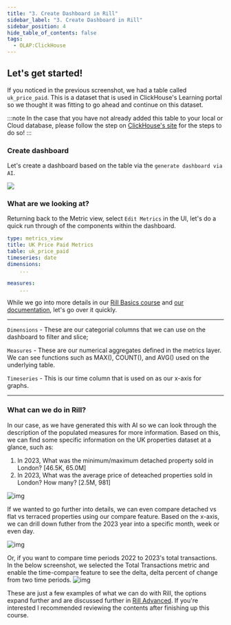 ```yaml
---
title: "3. Create Dashboard in Rill"
sidebar_label: "3. Create Dashboard in Rill"
sidebar_position: 4
hide_table_of_contents: false
tags:
  - OLAP:ClickHouse
---
```


## Let's get started!

If you noticed in the previous screenshot, we had a table called `uk_price_paid`. This is a dataset that is used in ClickHouse's Learning portal so we thought it was fitting to go ahead and continue on this dataset.

:::note
In the case that you have not already added this table to your local or Cloud database, please follow the step on [ClickHouse's site](https://clickhouse.com/docs/en/getting-started/example-datasets/uk-price-paid) for the steps to do so!
:::

### Create dashboard
Let's create a dashboard based on the table via the `generate dashboard via AI`.

<img src = '/img/tutorials/ch/ai-generate.gif' class='rounded-gif' />
<br />

### What are we looking at?

Returning back to the Metric view, select `Edit Metrics` in the UI, let's do a quick run through of the components within the dashboard.

```yaml
type: metrics_view
title: UK Price Paid Metrics
table: uk_price_paid
timeseries: date
dimensions:
    ...

measures:
    ...
```

While we go into more details in our [Rill Basics course](/tutorials/rill_basics/dashboard) and [our documentation](https://docs.rilldata.com/build/dashboards/), let's go over it quickly.

---

`Dimensions` - These are our categorial columns that we can use on the dashboard to filter and slice;

`Measures` - These are our numerical aggregates defined in the metrics layer. We can see functions such as MAX(), COUNT(), and AVG() used on the underlying table.

`Timeseries` - This is our time column that is used on as our x-axis for graphs.

---

### What can we do in Rill?
In our case, as we have generated this with AI so we can look through the description of the populated measures for more information. Based on this, we can find some specific information on the UK properties dataset at a glance, such as:

1. In 2023, What was the minimum/maximum detached property sold in London? [46.5K, 65.0M]
2. In 2023, What was the average price of deteached properties sold in London? How many? [2.5M, 981]

![img](/img/tutorials/ch/2023-london.png)

If we wanted to go further into details, we can even compare detached vs flat vs terraced properties using our compare feature. Based on the x-axis, we can drill down futher from the 2023 year into a specific month, week or even day.

![img](/img/tutorials/ch/2023-london-compare.png)

Or, if you want to compare time periods 2022 to 2023's total transactions. In the below screenshot, we selected the Total Transactions metric and enable the time-compare feature to see the delta, delta percent of change from two time periods.
![img](/img/tutorials/ch/time-compare.png)

These are just a few examples of what we can do with Rill, the options expand further and are discussed further in [Rill Advanced](https://docs.rilldata.com/tutorials/rill_learn_200/201_0). If you're interested I recommended reviewing the contents after finishing up this course.
